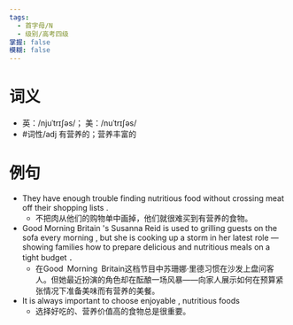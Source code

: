 ```yaml
---
tags:
  - 首字母/N
  - 级别/高考四级
掌握: false
模糊: false
---
```

# 词义
- 英：/njuˈtrɪʃəs/； 美：/nuˈtrɪʃəs/
- #词性/adj  有营养的；营养丰富的
# 例句
- They have enough trouble finding nutritious food without crossing meat off their shopping lists .
	- 不把肉从他们的购物单中画掉，他们就很难买到有营养的食物。
- Good Morning Britain 's Susanna Reid is used to grilling guests on the sofa every morning , but she is cooking up a storm in her latest role — showing families how to prepare delicious and nutritious meals on a tight budget ．
	- 在Good Morning Britain这档节目中苏珊娜·里德习惯在沙发上盘问客人。但她最近扮演的角色却在酝酿一场风暴——向家人展示如何在预算紧张情况下准备美味而有营养的美餐。
- It is always important to choose enjoyable , nutritious foods
	- 选择好吃的、营养价值高的食物总是很重要。
